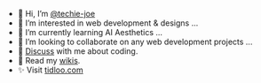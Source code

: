 - 👋 Hi, I’m [@techie-joe](//github.com/techie-joe)
- 👀 I’m interested in web development & designs ...
- 🌱 I’m currently learning AI Aesthetics ...
- 💞️ I’m looking to collaborate on any web development projects ...
- 💬 [Discuss](//github.com/techie-joe/techie-joe/discussions) with me about coding.
- 📖 Read my [wikis](//github.com/techie-joe/techie-joe/wiki).
- ✨ Visit [tidloo.com](//tidloo.com)

<!---
techie-joe/techie-joe is a ✨ special ✨ repository because its `README.md` (this file) appears on your GitHub profile.
You can click the Preview link to take a look at your changes.
--->
